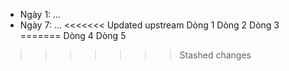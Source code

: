 - Ngày 1: ...
- Ngày 7: ...
<<<<<<< Updated upstream
Dòng 1
Dòng 2
Dòng 3
=======
Dòng 4
Dòng 5
>>>>>>> Stashed changes

